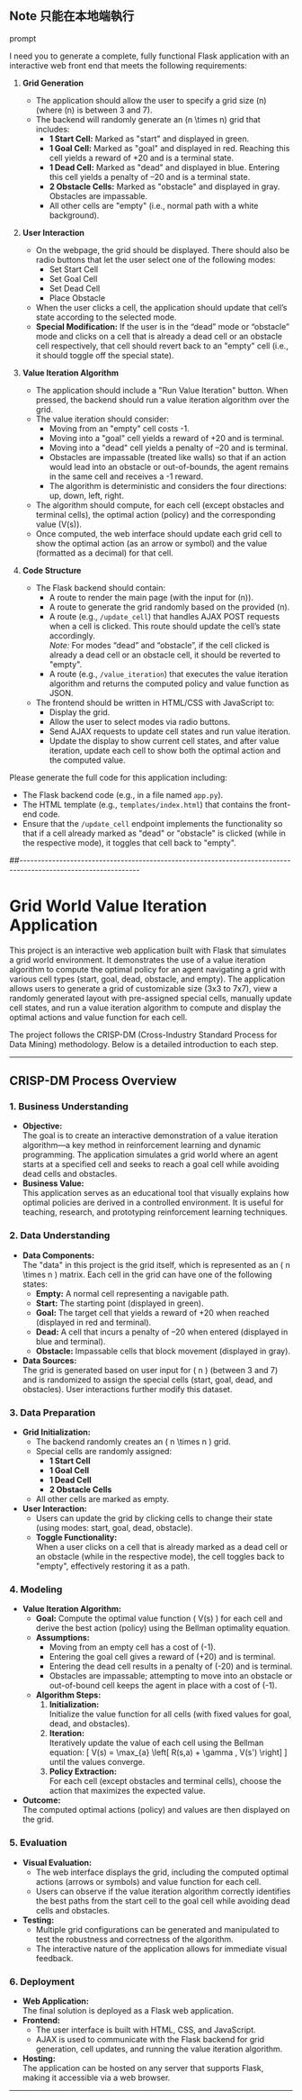 ## Note 只能在本地端執行

prompt

I need you to generate a complete, fully functional Flask application with an interactive web front end that meets the following requirements:

1. **Grid Generation**  
   - The application should allow the user to specify a grid size \(n\) (where \(n\) is between 3 and 7).
   - The backend will randomly generate an \(n \times n\) grid that includes:
     - **1 Start Cell:** Marked as "start" and displayed in green.
     - **1 Goal Cell:** Marked as "goal" and displayed in red. Reaching this cell yields a reward of +20 and is a terminal state.
     - **1 Dead Cell:** Marked as "dead" and displayed in blue. Entering this cell yields a penalty of –20 and is a terminal state.
     - **2 Obstacle Cells:** Marked as "obstacle" and displayed in gray. Obstacles are impassable.
     - All other cells are "empty" (i.e., normal path with a white background).

2. **User Interaction**  
   - On the webpage, the grid should be displayed. There should also be radio buttons that let the user select one of the following modes:
     - Set Start Cell
     - Set Goal Cell
     - Set Dead Cell
     - Place Obstacle
   - When the user clicks a cell, the application should update that cell’s state according to the selected mode.
   - **Special Modification:** If the user is in the “dead” mode or “obstacle” mode and clicks on a cell that is already a dead cell or an obstacle cell respectively, that cell should revert back to an "empty" cell (i.e., it should toggle off the special state).

3. **Value Iteration Algorithm**  
   - The application should include a "Run Value Iteration" button. When pressed, the backend should run a value iteration algorithm over the grid.
   - The value iteration should consider:
     - Moving from an "empty" cell costs -1.
     - Moving into a "goal" cell yields a reward of +20 and is terminal.
     - Moving into a "dead" cell yields a penalty of –20 and is terminal.
     - Obstacles are impassable (treated like walls) so that if an action would lead into an obstacle or out-of-bounds, the agent remains in the same cell and receives a -1 reward.
     - The algorithm is deterministic and considers the four directions: up, down, left, right.
   - The algorithm should compute, for each cell (except obstacles and terminal cells), the optimal action (policy) and the corresponding value \(V(s)\).
   - Once computed, the web interface should update each grid cell to show the optimal action (as an arrow or symbol) and the value (formatted as a decimal) for that cell.

4. **Code Structure**  
   - The Flask backend should contain:
     - A route to render the main page (with the input for \(n\)).
     - A route to generate the grid randomly based on the provided \(n\).
     - A route (e.g., `/update_cell`) that handles AJAX POST requests when a cell is clicked. This route should update the cell’s state accordingly.  
       *Note:* For modes “dead” and “obstacle”, if the cell clicked is already a dead cell or an obstacle cell, it should be reverted to "empty".
     - A route (e.g., `/value_iteration`) that executes the value iteration algorithm and returns the computed policy and value function as JSON.
   - The frontend should be written in HTML/CSS with JavaScript to:
     - Display the grid.
     - Allow the user to select modes via radio buttons.
     - Send AJAX requests to update cell states and run value iteration.
     - Update the display to show current cell states, and after value iteration, update each cell to show both the optimal action and the computed value.

Please generate the full code for this application including:
- The Flask backend code (e.g., in a file named `app.py`).
- The HTML template (e.g., `templates/index.html`) that contains the front-end code.
- Ensure that the `/update_cell` endpoint implements the functionality so that if a cell already marked as "dead" or "obstacle" is clicked (while in the respective mode), it toggles that cell back to "empty".
	
	
##---------------------------------------------------------------------------------------------------------------

# Grid World Value Iteration Application

This project is an interactive web application built with Flask that simulates a grid world environment. It demonstrates the use of a value iteration algorithm to compute the optimal policy for an agent navigating a grid with various cell types (start, goal, dead, obstacle, and empty). The application allows users to generate a grid of customizable size (3x3 to 7x7), view a randomly generated layout with pre-assigned special cells, manually update cell states, and run a value iteration algorithm to compute and display the optimal actions and value function for each cell.

The project follows the CRISP-DM (Cross-Industry Standard Process for Data Mining) methodology. Below is a detailed introduction to each step.

---

## CRISP-DM Process Overview

### 1. Business Understanding
- **Objective:**  
  The goal is to create an interactive demonstration of a value iteration algorithm—a key method in reinforcement learning and dynamic programming. The application simulates a grid world where an agent starts at a specified cell and seeks to reach a goal cell while avoiding dead cells and obstacles.
- **Business Value:**  
  This application serves as an educational tool that visually explains how optimal policies are derived in a controlled environment. It is useful for teaching, research, and prototyping reinforcement learning techniques.

### 2. Data Understanding
- **Data Components:**  
  The "data" in this project is the grid itself, which is represented as an \( n \times n \) matrix. Each cell in the grid can have one of the following states:
  - **Empty:** A normal cell representing a navigable path.
  - **Start:** The starting point (displayed in green).
  - **Goal:** The target cell that yields a reward of +20 when reached (displayed in red and terminal).
  - **Dead:** A cell that incurs a penalty of –20 when entered (displayed in blue and terminal).
  - **Obstacle:** Impassable cells that block movement (displayed in gray).
- **Data Sources:**  
  The grid is generated based on user input for \( n \) (between 3 and 7) and is randomized to assign the special cells (start, goal, dead, and obstacles). User interactions further modify this dataset.

### 3. Data Preparation
- **Grid Initialization:**  
  - The backend randomly creates an \( n \times n \) grid.
  - Special cells are randomly assigned:
    - **1 Start Cell**
    - **1 Goal Cell**
    - **1 Dead Cell**
    - **2 Obstacle Cells**
  - All other cells are marked as empty.
- **User Interaction:**  
  - Users can update the grid by clicking cells to change their state (using modes: start, goal, dead, obstacle).
  - **Toggle Functionality:**  
    When a user clicks on a cell that is already marked as a dead cell or an obstacle (while in the respective mode), the cell toggles back to "empty", effectively restoring it as a path.

### 4. Modeling
- **Value Iteration Algorithm:**  
  - **Goal:** Compute the optimal value function \( V(s) \) for each cell and derive the best action (policy) using the Bellman optimality equation.
  - **Assumptions:**  
    - Moving from an empty cell has a cost of \(-1\).
    - Entering the goal cell gives a reward of \(+20\) and is terminal.
    - Entering the dead cell results in a penalty of \(-20\) and is terminal.
    - Obstacles are impassable; attempting to move into an obstacle or out-of-bound cell keeps the agent in place with a cost of \(-1\).
  - **Algorithm Steps:**
    1. **Initialization:**  
       Initialize the value function for all cells (with fixed values for goal, dead, and obstacles).
    2. **Iteration:**  
       Iteratively update the value of each cell using the Bellman equation:
       \[
       V(s) = \max_{a} \left[ R(s,a) + \gamma \, V(s') \right]
       \]
       until the values converge.
    3. **Policy Extraction:**  
       For each cell (except obstacles and terminal cells), choose the action that maximizes the expected value.
- **Outcome:**  
  The computed optimal actions (policy) and values are then displayed on the grid.

### 5. Evaluation
- **Visual Evaluation:**  
  - The web interface displays the grid, including the computed optimal actions (arrows or symbols) and value function for each cell.
  - Users can observe if the value iteration algorithm correctly identifies the best paths from the start cell to the goal cell while avoiding dead cells and obstacles.
- **Testing:**  
  - Multiple grid configurations can be generated and manipulated to test the robustness and correctness of the algorithm.
  - The interactive nature of the application allows for immediate visual feedback.

### 6. Deployment
- **Web Application:**  
  The final solution is deployed as a Flask web application.
- **Frontend:**  
  - The user interface is built with HTML, CSS, and JavaScript.
  - AJAX is used to communicate with the Flask backend for grid generation, cell updates, and running the value iteration algorithm.
- **Hosting:**  
  The application can be hosted on any server that supports Flask, making it accessible via a web browser.

---
